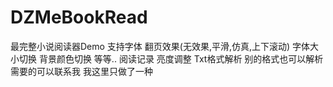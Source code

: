 # DZMeBookRead
最完整小说阅读器Demo 支持字体 翻页效果(无效果,平滑,仿真,上下滚动) 字体大小切换 背景颜色切换 等等.. 阅读记录 亮度调整 Txt格式解析 别的格式也可以解析 需要的可以联系我 我这里只做了一种
